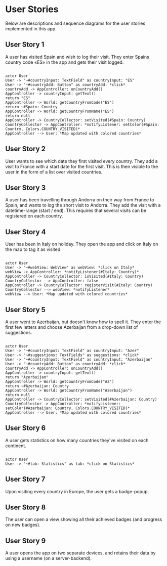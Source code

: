 # User Stories

Below are descriptions and sequence diagrams for the user stories implemented in this app.


## User Story 1

A user has visited Spain and wish to log their visit. They enter Spains country code «ES» in the app and gets their visit logged.

```plantuml

actor User
User -> "~#countryInput: TextField" as countryInput: "ES"
User -> "~#countryAdd: Button" as countryAdd: *click*
countryAdd -> AppController: onCountryAdd()
AppController -> countryInput: getText()
return "ES"
AppController -> World: getCountryFromCode("ES")
return ~#Spain: Country
AppController -> World: getCountryFromName("ES")
return null
AppController -> CountryCollector: setVisited(#Spain: Country)
CountryCollector -> AppController: *notifyListener: setColor(#Spain: Country, Colors.COUNTRY_VISITED)*
AppController --> User: *Map updated with colored countries*

```


## User Story 2

User wants to see which date they first visited every country. They add a visit to France with a start date for the first visit. This is then visible to the user in the form of a list over visited countries.


## User Story 3

A user has been travelling through Andorra on their way from France to Spain, and wants to log the short visit to Andorra. They add the visit with a datetime-range (start / end). This requires that several visits can be registered on each country.


## User Story 4

User has been in Italy on holiday. They open the app and click on Italy on the map to tag it as visited.

```plantuml

actor User
User -> "~#webView: WebView" as webView: *click on Italy*
webView -> AppController: *notifyListener(#Italy: Country)*
AppController -> CountryCollector: isVisited(#Italy: Country)
CountryCollector --> AppController: false
AppController -> CountryCollector: registerVisit(#Italy: Country)
CountryCollector --> webView: *notifyListener*
webView --> User: *Map updated with colored countries*

```


## User Story 5

A user went to Azerbaijan, but doesn't know how to spell it. They enter the first few letters and choose Azerbaijan from a drop-down list of suggestions.
```plantuml

actor User
User -> "~#countryInput: TextField" as countryInput: "Azer"
User -> "~#suggestions: TextFields" as suggestions: *click*
User -> "~#countryInput: TextField" as countryInput: "Azerbaijan"
User -> "~#countryAdd: Button" as countryAdd: *click*
countryAdd -> AppController: onCountryAdd()
AppController -> countryInput: getText()
return "Azerbaijan"
AppController -> World: getCountryFromCode("AZ")
return ~#Azerbaijan: Country
AppController -> World: getCountryFromName("Azerbaijan")
return null
AppController -> CountryCollector: setVisited(#Azerbaijan: Country)
CountryCollector -> AppController: *notifyListener: setColor(#Azerbaijan: Country, Colors.COUNTRY_VISITED)*
AppController --> User: *Map updated with colored countries*
```


## User Story 6

A user gets statistics on how many countries they've visited on each continent.
```plantuml

actor User
User -> "~#tab: Statistics" as tab: *click on Statistics*

```


## User Story 7

Upon visiting every country in Europe, the user gets a badge-popup.


## User Story 8

The user can open a view showing all their achieved badges (and progress on new badges). 


## User Story 9

A user opens the app on two separate devices, and retains their data by using a username (on a server-backend).